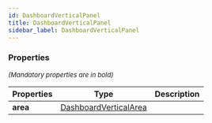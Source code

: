 ```yaml
---
id: DashboardVerticalPanel
title: DashboardVerticalPanel
sidebar_label: DashboardVerticalPanel
---
```




### Properties

<font size="2"><i>(Mandatory properties are in bold)</i></font>

| Properties | Type | Description |
| --------- | ---- | ----------- |
| **area** | [DashboardVerticalArea](/api2/types/DashboardVerticalArea.md) |  |
